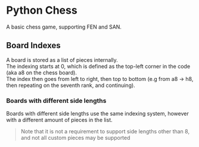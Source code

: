 # Python Chess

A basic chess game, supporting FEN and SAN.  

## Board Indexes

A board is stored as a list of pieces internally.  
The indexing starts at 0, which is defined as the top-left corner in the code (aka a8 on the chess board).  
The index then goes from left to right, then top to bottom (e.g from a8 -> h8, then repeating on the seventh rank, and continuing).  

### Boards with different side lengths

Boards with different side lengths use the same indexing system, however with a different amount of pieces in the list.  
> Note that it is not a requirement to support side lengths other than 8, and not all custom pieces may be supported  
